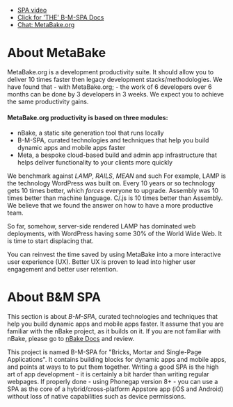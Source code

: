 
- [SPA video](https://youtu.be/LHFjjDPlU3A)
- [Click for 'THE' B-M-SPA  Docs](http://doc.metabake.org/SPA/)
- [Chat: MetaBake.org ](http://chat.MetaBake.org)


# About MetaBake

MetaBake.org is a development productivity suite. It should allow you to deliver 10 times faster then legacy development stacks/methodologies. We have found that - with MetaBake.org; - the work of 6 developers over 6 months can be done by 3 developers in 3 weeks. We expect you to achieve the same productivity gains.


#### MetaBake.org productivity is based on three modules:

- nBake, a static site generation tool that runs locally
- B-M-SPA, curated technologies and techniques that help you build dynamic apps and mobile apps faster
- Meta, a bespoke cloud-based build and admin app infrastructure that helps deliver functionality to your clients more quickly

We benchmark against _LAMP_, _RAILS_, _MEAN_ and such For example, LAMP is the technology WordPress was built on. Every 10 years or so technology gets 10 times better, which *forces* everyone to upgrade. Assembly was 10 times better than machine language. C/.js is 10 times better than Assembly. We believe that we found the answer on how to have a more productive team.

So far, somehow, server-side rendered LAMP has dominated web deployments, with WordPress having some 30% of the World Wide Web. It is time to start displacing that.

You can reinvest the time saved by using MetaBake into a more interactive user experience (UX). Better UX is proven to lead into higher user engagement and better user retention.

# About B&M SPA

This section is about _B-M-SPA_, curated technologies and techniques that help you build dynamic apps and mobile apps faster. It assume that you are familiar with the nBake project, as it builds on it. If you are not familiar with nBake, please go to [nBake Docs](http://doc.MetaBake.org/nbake) and review.

This project is named B-M-SPA for "Bricks, Mortar and Single-Page Applications". It contains building blocks for dynamic apps and mobile apps, and points at ways to to put them together. Writing a good SPA is the high art of app development - it is certainly a bit harder than writing regular webpages. If properly done - using Phonegap version 8+ - you can use a SPA as the core of a hybrid/cross-platform Appstore app (iOS and Android) without loss of native capabilities such as device permissions.
